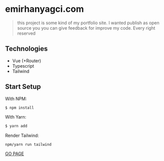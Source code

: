 # emirhanyagci.com

> this project is some kind of my portfolio site. I wanted publish as open source you you can give feedback for improve my code.
>  Every right reserved

## Technologies

- Vue (+Router)
- Typescript
- Tailwind
  
 
## Start Setup
With NPM:

```bash
$ npm install
```

With Yarn:

```bash
$ yarn add
```

Render Tailwind:

```
npm/yarn run tailwind
```

[GO PAGE](emirhanyagci.com)
